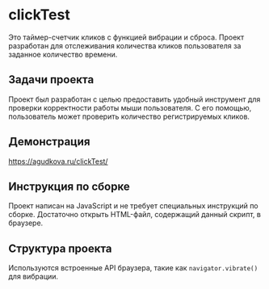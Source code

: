 # clickTest

Это таймер-счетчик кликов с функцией вибрации и сброса. Проект разработан для отслеживания количества кликов пользователя за заданное количество времени.

## Задачи проекта
Проект был разработан с целью предоставить удобный инструмент для проверки корректности работы мыши пользователя. С его помощью, пользователь может проверить количество регистрируемых кликов.

## Демонстрация
https://agudkova.ru/clickTest/

## Инструкция по сборке
Проект написан на JavaScript и не требует специальных инструкций по сборке. Достаточно открыть HTML-файл, содержащий данный скрипт, в браузере.

## Структура проекта
Используются встроенные API браузера, такие как `navigator.vibrate()` для вибрации.
